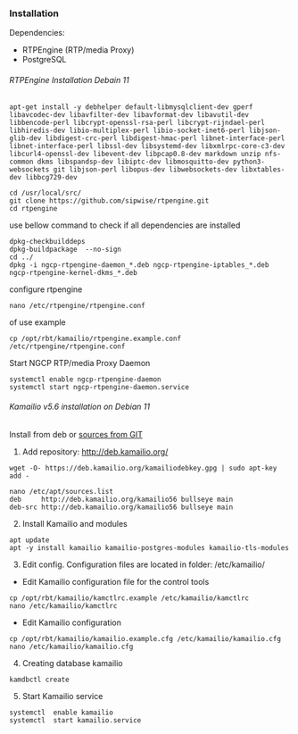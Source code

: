 ### Installation
Dependencies:
- RTPEngine (RTP/media Proxy)
- PostgreSQL


###### RTPEngine Installation Debain 11

```
apt-get install -y debhelper default-libmysqlclient-dev gperf libavcodec-dev libavfilter-dev libavformat-dev libavutil-dev libbencode-perl libcrypt-openssl-rsa-perl libcrypt-rijndael-perl libhiredis-dev libio-multiplex-perl libio-socket-inet6-perl libjson-glib-dev libdigest-crc-perl libdigest-hmac-perl libnet-interface-perl libnet-interface-perl libssl-dev libsystemd-dev libxmlrpc-core-c3-dev libcurl4-openssl-dev libevent-dev libpcap0.8-dev markdown unzip nfs-common dkms libspandsp-dev libiptc-dev libmosquitto-dev python3-websockets git libjson-perl libopus-dev libwebsockets-dev libxtables-dev libbcg729-dev
```

```
cd /usr/local/src/
git clone https://github.com/sipwise/rtpengine.git
cd rtpengine
```
use bellow command to check if all dependencies are installed
```
dpkg-checkbuilddeps
dpkg-buildpackage  --no-sign
cd ../
dpkg -i ngcp-rtpengine-daemon_*.deb ngcp-rtpengine-iptables_*.deb ngcp-rtpengine-kernel-dkms_*.deb 
```
configure rtpengine
```
nano /etc/rtpengine/rtpengine.conf
```

of use example
```
cp /opt/rbt/kamailio/rtpengine.example.conf /etc/rtpengine/rtpengine.conf
```

Start NGCP RTP/media Proxy Daemon
```
systemctl enable ngcp-rtpengine-daemon
systemctl start ngcp-rtpengine-daemon.service 
```


###### Kamailio v5.6 installation on Debian 11

Install from deb or [sources from GIT](https://kamailio.org/docs/tutorials/5.6.x/kamailio-install-guide-git/#kamailio-v53-install-guide)

1. Add repository: http://deb.kamailio.org/
```
wget -O- https://deb.kamailio.org/kamailiodebkey.gpg | sudo apt-key add -

nano /etc/apt/sources.list
deb     http://deb.kamailio.org/kamailio56 bullseye main
deb-src http://deb.kamailio.org/kamailio56 bullseye main
```

2. Install Kamailio and modules
```
apt update
apt -y install kamailio kamailio-postgres-modules kamailio-tls-modules
```

3. Edit config. Configuration files are located in folder: /etc/kamailio/ 

- Edit Kamailio configuration file for the control tools
``` 
cp /opt/rbt/kamailio/kamctlrc.example /etc/kamailio/kamctlrc
nano /etc/kamailio/kamctlrc
```

- Edit Kamailio configuration
```
cp /opt/rbt/kamailio/kamailio.example.cfg /etc/kamailio/kamailio.cfg
nano /etc/kamailio/kamailio.cfg
```
4. Creating database kamailio
```
kamdbctl create
```
5. Start Kamailio service
```
systemctl  enable kamailio
systemctl  start kamailio.service  
```
